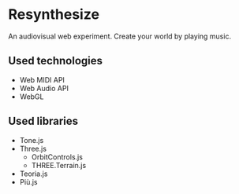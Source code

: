 # Resynthesize

An audiovisual web experiment.
Create your world by playing music.

## Used technologies

- Web MIDI API
- Web Audio API
- WebGL

## Used libraries

- Tone.js
- Three.js
  - OrbitControls.js
  - THREE.Terrain.js
- Teoria.js
- Più.js
